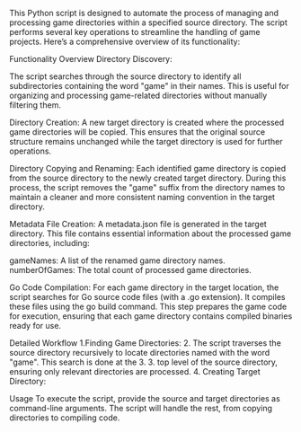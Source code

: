 This Python script is designed to automate the process of managing and processing game directories within a specified source directory. The script performs several key operations to streamline the handling of game projects. Here’s a comprehensive overview of its functionality:

Functionality Overview
Directory Discovery:

The script searches through the source directory to identify all subdirectories containing the word "game" in their names. This is useful for organizing and processing game-related directories without manually filtering them.

Directory Creation:
A new target directory is created where the processed game directories will be copied. This ensures that the original source structure remains unchanged while the target directory is used for further operations.

Directory Copying and Renaming:
Each identified game directory is copied from the source directory to the newly created target directory. During this process, the script removes the "game" suffix from the directory names to maintain a cleaner and more consistent naming convention in the target directory.

Metadata File Creation:
A metadata.json file is generated in the target directory. This file contains essential information about the processed game directories, including:

gameNames: A list of the renamed game directory names.
numberOfGames: The total count of processed game directories.

Go Code Compilation:
For each game directory in the target location, the script searches for Go source code files (with a .go extension). It compiles these files using the go build command. This step prepares the game code for execution, ensuring that each game directory contains compiled binaries ready for use.

Detailed Workflow
1.Finding Game Directories:
2. The script traverses the source directory recursively to locate directories named with the word "game". This search is done at the 3. 3. top level of the source directory, ensuring only relevant directories are processed.
4. Creating Target Directory:

Usage
To execute the script, provide the source and target directories as command-line arguments. The script will handle the rest, from copying directories to compiling code.